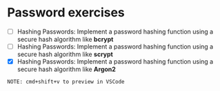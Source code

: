# Password exercises

- [ ] Hashing Passwords: Implement a password hashing function using a secure hash algorithm like __bcrypt__
- [ ] Hashing Passwords: Implement a password hashing function using a secure hash algorithm like __scrypt__
- [x] Hashing Passwords: Implement a password hashing function using a secure hash algorithm like __Argon2__

`NOTE: cmd+shift+v to preview in VSCode`